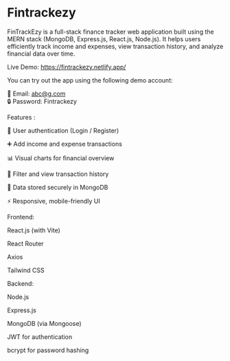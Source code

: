 # Fintrackezy
FinTrackEzy is a full-stack finance tracker web application built using the MERN stack (MongoDB, Express.js, React.js, Node.js). It helps users efficiently track income and expenses, view transaction history, and analyze financial data over time.

Live Demo: https://fintrackezy.netlify.app/

You can try out the app using the following demo account: 

📧 Email:    abc@g.com  
🔒 Password: Fintrackezy

Features :

🔐 User authentication (Login / Register)

➕ Add income and expense transactions

📊 Visual charts for financial overview

🧾 Filter and view transaction history

💾 Data stored securely in MongoDB

⚡ Responsive, mobile-friendly UI

Frontend:

React.js (with Vite)

React Router

Axios

Tailwind CSS

Backend:

Node.js

Express.js

MongoDB (via Mongoose)

JWT for authentication

bcrypt for password hashing
